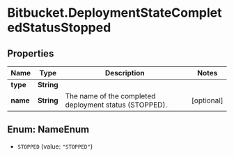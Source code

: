 # Bitbucket.DeploymentStateCompletedStatusStopped

## Properties

Name | Type | Description | Notes
------------ | ------------- | ------------- | -------------
**type** | **String** |  | 
**name** | **String** | The name of the completed deployment status (STOPPED). | [optional] 



## Enum: NameEnum


* `STOPPED` (value: `"STOPPED"`)




